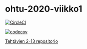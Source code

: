 # ohtu-2020-viikko1

[![CircleCI](https://circleci.com/gh/it-innoo/ohtu-2020-viikko1.svg?style=svg)](https://circleci.com/gh/it-innoo/ohtu-2020-viikko1)



[![codecov](https://codecov.io/gh/it-innoo/ohtu-2020-viikko1/branch/master/graph/badge.svg)](https://codecov.io/gh/it-innoo/ohtu-2020-viikko1)

[Tehtävien 2-13 repositorio](git@github.com:it-innoo/ohtu-2020-viikko1.git)